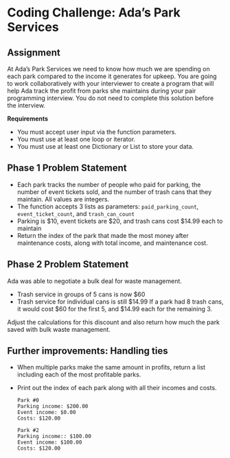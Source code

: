 # Coding Challenge: Ada’s Park Services

## Assignment
At Ada’s Park Services we need to know how much we are spending on each park compared to the income it generates for upkeep. You are going to work collaboratively with your interviewer to create a program that will help Ada track the profit from parks she maintains during your pair programming interview. You do not need to complete this solution before the interview. 

**Requirements**
- You must accept user input via the function parameters.
- You must use at least one loop or iterator.
- You must use at least one Dictionary or List to store your data. 

## Phase 1 Problem Statement
- Each park tracks the number of people who paid for parking, the number of event tickets sold, and the number of trash cans that they maintain. All values are integers.
- The function accepts 3 lists as parameters: `paid_parking_count`,  `event_ticket_count`, and `trash_can_count`
- Parking is $10, event tickets are $20, and trash cans cost $14.99 each to maintain
- Return the index of the park that made the most money after maintenance costs, along with total income, and maintenance cost.

## Phase 2 Problem Statement
Ada was able to negotiate a bulk deal for waste management. 
- Trash service in groups of 5 cans is now $60
- Trash service for individual cans is still $14.99
If a park had 8 trash cans, it would cost $60 for the first 5, and $14.99 each for the remaining 3.

Adjust the calculations for this discount and also return how much the park saved with bulk waste management.

## Further improvements: Handling ties
- When multiple parks make the same amount in profits, return a list including each of the most profitable parks.
- Print out the index of each park along with all their incomes and costs.

    ```
    Park #0
    Parking income: $200.00
    Event income: $0.00
    Costs: $120.00
    
    Park #2
    Parking income:: $100.00
    Event income: $100.00
    Costs: $120.00
    ```
